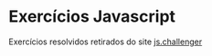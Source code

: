 # Exercícios Javascript

Exercícios resolvidos retirados do site [js.challenger](https://www.jschallenger.com/)